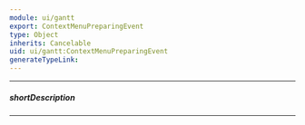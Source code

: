 ```yaml
---
module: ui/gantt
export: ContextMenuPreparingEvent
type: Object
inherits: Cancelable
uid: ui/gantt:ContextMenuPreparingEvent
generateTypeLink: 
---
```

---
##### shortDescription
<!-- Description goes here -->

---
<!-- Description goes here -->